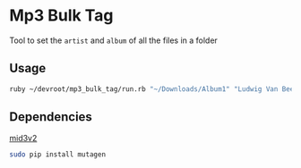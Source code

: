 # Mp3 Bulk Tag  

Tool to set the `artist` and `album` of all the files in a folder  

## Usage  

```bash
ruby ~/devroot/mp3_bulk_tag/run.rb "~/Downloads/Album1" "Ludwig Van Beethoven" "Fith Symphony"
```

## Dependencies  

[mid3v2](https://unix.stackexchange.com/a/131660/134094)  

```bash
sudo pip install mutagen
```
